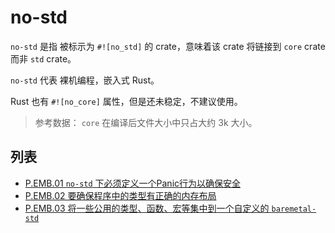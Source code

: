 # no-std 

`no-std` 是指 被标示为 `#![no_std]` 的 crate，意味着该 crate 将链接到 `core` crate 而非 `std` crate。

`no-std`  代表 裸机编程，嵌入式 Rust。

Rust 也有 `#![no_core]` 属性，但是还未稳定，不建议使用。

>  参考数据： `core` 在编译后文件大小中只占大约 3k 大小。

## 列表

- [P.EMB.01 `no-std` 下必须定义一个Panic行为以确保安全](./no-std/P.EMB.01.md)
- [P.EMB.02 要确保程序中的类型有正确的内存布局](./no-std/P.EMB.02.md)
- [P.EMB.03 将一些公用的类型、函数、宏等集中到一个自定义的 `baremetal-std`](./no-std/P.EMB.03.md)